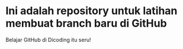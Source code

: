 # Ini adalah repository untuk latihan membuat branch baru di GitHub

Belajar GitHub di Dicoding itu seru!
